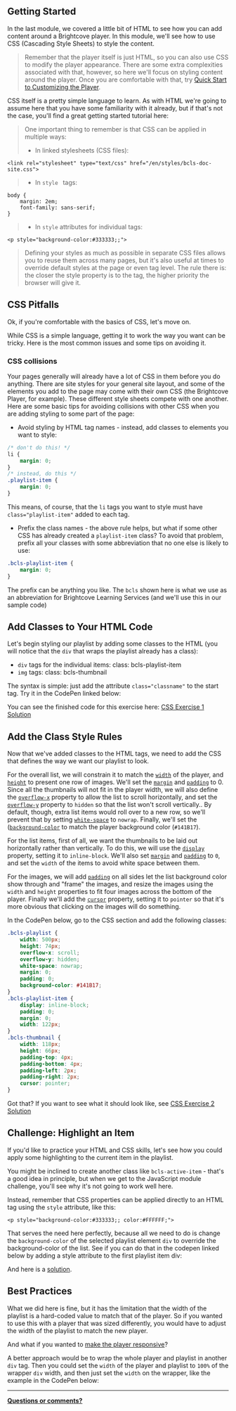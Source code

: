 <!--
{
"name": "css-module",
"version" : "0.1",
"title" : "CSS Essentials for the Brightcove Player",
"description" : "Learn to style content around the Brightcove Player using CSS",
"homepage" : "//docs.brightcove.com/en/video-cloud/index.html",
"freshnessDate" : 2015-09-11,
"license" : "CC BY 4.0"
}
-->

<!-- @section -->

## Getting Started

In the last module, we covered a little bit of HTML to see how you can add content around a Brightcove player. In this module, we'll see how to use CSS (Cascading Style Sheets) to style the content.

> Remember that the player itself is just HTML, so you can also use CSS to modify the player appearance. There are some extra complexities associated with that, however, so here we'll focus on styling content around the player. Once you are comfortable with that, try [Quick Start to Customizing the Player](http://docs.brightcove.com/en/video-cloud/brightcove-player/guides/customize-quick-start.html).

CSS itself is a pretty simple language to learn. As with HTML we're going to assume here that you have some familiarity with it already, but if that's not the case, you'll find a great getting started tutorial here:

<!-- @link, "url" : "https://developer.mozilla.org/en-US/docs/Web/CSS", "text": "MDN CSS Tutorial" -->

> One important thing to remember is that CSS can be applied in multiple ways:
>
> - In linked stylesheets (CSS files):
>
```
<link rel="stylesheet" type="text/css" href="/en/styles/bcls-doc-site.css">
```
> - In `style ` tags:
>
```
body {
    margin: 2em;
    font-family: sans-serif;
}
```
> - In `style` attributes for individual tags:
>
```
<p style="background-color:#333333;;">
```
>
> Defining your styles as much as possible in separate CSS files allows you to reuse them across many pages, but it's also useful at times to override default styles at the page or even tag level. The rule there is: the closer the style property is to the tag, the higher priority the browser will give it.

<!-- @section -->

## CSS Pitfalls

Ok, if you're comfortable with the basics of CSS, let's move on.

While CSS is a simple language, getting it to work the way you want can be tricky. Here is the most common issues and some tips on avoiding it.

### CSS collisions

Your pages generally will already have a lot of CSS in them before you do anything. There are site styles for your general site layout, and some of the elements you add to the page may come with their own CSS (the Brightcove Player, for example). These different style sheets compete with one another. Here are some basic tips for avoiding collisions with other CSS when you are adding styling to some part of the page:

- Avoid styling by HTML tag names - instead, add classes to elements you want to style:

```css
/* don't do this! */
li {
    margin: 0;
}
/* instead, do this */
.playlist-item {
    margin: 0;
}
```

This means, of course, that the `li` tags you want to style must have `class="playlist-item"` added to each tag.

- Prefix the class names - the above rule helps, but what if some other CSS has already created a `playlist-item` class? To avoid that problem, prefix all your classes with some abbreviation that no one else is likely to use:

```css
.bcls-playlist-item {
    margin: 0;
}
```

The prefix can be anything you like. The `bcls` shown here is what we use as an abbreviation for Brightcove Learning Services (and we'll use this in our sample code)

<!-- @section -->

## Add Classes to Your HTML Code

Let's begin styling our playlist by adding some classes to the HTML (you will notice that the `div` that wraps the playlist already has a class):

- `div` tags for the individual items: class: bcls-playlist-item
- `img` tags: class: bcls-thumbnail

The syntax is simple: just add the attribute `class="classname"` to the start tag. Try it in the CodePen linked below:

<!-- @link, "url" : "https://codepen.io/team/bcls/pen/qOORog", "text": "Add Class Attributes" -->

You can see the finished code for this exercise here: [CSS Exercise 1 Solution](https://codepen.io/team/bcls/pen/OyyWZN)

<!-- @section -->

## Add the Class Style Rules

Now that we've added classes to the HTML tags, we need to add the CSS that defines the way we want our playlist to look.

For the overall list, we will constrain it to match the [`width`](https://developer.mozilla.org/en-US/docs/Web/CSS/width) of the player, and [`height`](https://developer.mozilla.org/en-US/docs/Web/CSS/height) to present one row of images. We'll set the [`margin`](https://developer.mozilla.org/en-US/docs/Web/CSS/margin) and [`padding`](https://developer.mozilla.org/en-US/docs/Web/CSS/padding) to 0. Since all the thumbnails will not fit in the player width, we will also define the [`overflow-x`](https://developer.mozilla.org/en-US/docs/Web/CSS/overflow-x) property to allow the list to scroll horizontally, and set the [`overflow-y`](https://developer.mozilla.org/en-US/docs/Web/CSS/overflow-y) property to `hidden` so that the list won't scroll vertically.. By default, though, extra list items would roll over to a new row, so we'll prevent that by setting [`white-space`](https://developer.mozilla.org/en-US/docs/Web/CSS/white-space) to `nowrap`. Finally, we'll set the ([`background-color`](https://developer.mozilla.org/en-US/docs/Web/CSS/background-color) to match the player background color (`#141B17`).

For the list items, first of all, we want the thumbnails to be laid out horizontally rather than vertically. To do this, we will use the [`display`](https://developer.mozilla.org/en-US/docs/Web/CSS/display) property, setting it to `inline-block`. We'll also set [`margin`](https://developer.mozilla.org/en-US/docs/Web/CSS/margin) and [`padding`](https://developer.mozilla.org/en-US/docs/Web/CSS/padding) to `0`, and set the `width` of the items to avoid white space between them.

For the images, we will add [`padding`](https://developer.mozilla.org/en-US/docs/Web/CSS/padding) on all sides let the list background color show through and "frame" the images, and resize the images using the `width` and `height` properties to fit four images across the bottom of the player. Finally we'll add the [`cursor`](https://developer.mozilla.org/en-US/docs/Web/CSS/cursor) property, setting it to `pointer` so that it's more obvious that clicking on the images will do something.

In the CodePen below, go to the CSS section and add the following classes:

```css
.bcls-playlist {
    width: 500px;
    height: 74px;
    overflow-x: scroll;
    overflow-y: hidden;
    white-space: nowrap;
    margin: 0;
    padding: 0;
    background-color: #141B17;
}
.bcls-playlist-item {
    display: inline-block;
    padding: 0;
    margin: 0;
    width: 122px;
}
.bcls-thumbnail {
    width: 118px;
    height: 66px;
    padding-top: 4px;
    padding-bottom: 4px;
    padding-left: 2px;
    padding-right: 2px;
    cursor: pointer;
}
```

<!-- @link, "url" : "https://codepen.io/team/bcls/pen/OyyWZN", "text": "Add CSS Classes" -->

Got that? If you want to see what it should look like, see [CSS Exercise 2 Solution](https://codepen.io/team/bcls/pen/ZbbLjx)

<!-- @section -->

## Challenge: Highlight an Item

If you'd like to practice your HTML and CSS skills, let's see how you could apply some highlighting to the current item in the playlist.

You might be inclined to create another class like `bcls-active-item` - that's a good idea in principle, but when we get to the JavaScript module challenge, you'll see why it's not going to work well here.

Instead, remember that CSS properties can be applied directly to an HTML tag using the `style` attribute, like this:

```
<p style="background-color:#333333;; color:#FFFFFF;">
```

That serves the need here perfectly, because all we need to do is change the `background-color` of the selected playlist element `div` to override the background-color of the list. See if you can do that in the codepen linked below by adding a style attribute to the first playlist item div:

<!-- @link, "url" : "https://codepen.io/team/bcls/pen/GpNqOy", "text": "Challenge Exercise" -->

And here is a [solution](https://codepen.io/team/bcls/pen/NGbRgW).

<!-- @section -->

## Best Practices

What we did here is fine, but it has the limitation that the width of the playlist is a hard-coded value to match that of the player. So if you wanted to use this with a player that was sized differently, you would have to adjust the width of the playlist to match the new player.

And what if you wanted to [make the player responsive](http://docs.brightcove.com/en/video-cloud/brightcove-player/samples/responsive-sizing.html)?

A better approach would be to wrap the whole player and playlist in another `div` tag. Then you could set the `width` of the player and playlist to `100%` of the wrapper `div` width, and then just set the `width` on the wrapper, like the example in the CodePen below:

<!-- @link, "url" : "http://codepen.io/team/bcls/pen/pjjROd", "text": "Video Player and Playlist in DIV Wrapper" -->

***
**<a id="feedbackMail" href="mailto:docs@brightcove.com?subject=Outlearn-Tutorial">Questions or comments?</a>**
